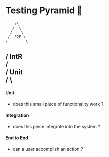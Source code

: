 # Testing Pyramid 🔺


        /\
       /  \
      /    \
     /  E2E \
    /        \
   /   IntR   \
  /            \
 /     Unit     \
/                \
------------------


#### Unit


- does this small piece of functionality work ?


#### Integration


- does this piece integrate into the system ?


#### End to End

- can a user accomplish an action ?